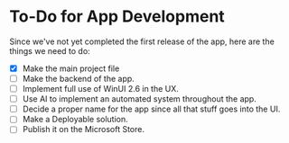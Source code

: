 # To-Do for App Development

Since we've not yet completed the first release of the app, here are the things we need to do:

- [x] Make the main project file
- [ ] Make the backend of the app.
- [ ] Implement full use of WinUI 2.6 in the UX.
- [ ] Use AI to implement an automated system throughout the app.
- [ ] Decide a proper name for the app since all that stuff goes into the UI.
- [ ] Make a Deployable solution.
- [ ] Publish it on the Microsoft Store.
